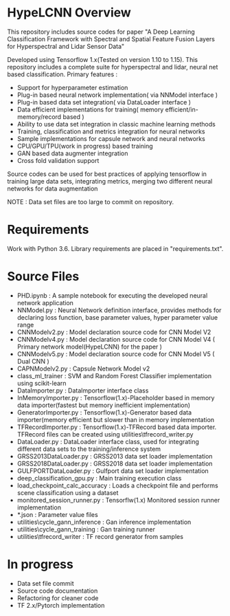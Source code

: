 # HypeLCNN Overview
This repository includes source codes for paper "A Deep Learning Classification Framework with Spectral and Spatial Feature Fusion Layers for Hyperspectral and Lidar Sensor Data"

Developed using Tensorflow 1.x(Tested on version 1.10 to 1.15). This repository includes a complete suite for hyperspectral and lidar, neural net based classification. Primary features :
- Support for hyperparameter estimation
- Plug-in based neural network implementation( via NNModel interface )
- Plug-in based data set integration( via DataLoader interface )
- Data efficient implementations for training( memory efficient/in-memory/record based )
- Ability to use data set integration in classic machine learning methods
- Training, classification and metrics integration for neural networks
- Sample implementations for capsule network and neural networks
- CPU/GPU/TPU(work in progress) based training
- GAN based data augmenter integration
- Cross fold validation support

Source codes can be used for best practices of applying tensorflow in training large data sets, integrating metrics, merging two different neural networks for data augmentation

NOTE : Data set files are too large to commit on repository.

# Requirements
Work with Python 3.6. Library requirements are placed in "requirements.txt".

# Source Files
- PHD.ipynb : A sample notebook for executing the developed neural network application
- NNModel.py : Neural Network definition interface, provides methods for declaring loss function, base parameter values, hyper parameter value range
- CNNModelv2.py : Model declaration source code for CNN Model V2
- CNNModelv4.py : Model declaration source code for CNN Model V4 ( Primary network model(HypeLCNN) for the paper )
- CNNModelv5.py : Model declaration source code for CNN Model V5 ( Dual CNN )
- CAPNModelv2.py : Capsule Network Model v2
- class_ml_trainer : SVM and Random Forest Classifier implementation using scikit-learn
- DataImporter.py : DataImporter interface class
- InMemoryImporter.py : Tensorflow(1.x)-Placeholder based in memory data importer(fastest but memory inefficient implementation) 
- GeneratorImporter.py : Tensorflow(1.x)-Generator based data importer(memory efficient but slower than in memory implementation
- TFRecordImporter.py : Tensorflow(1.x)-TFRecord based data importer. TFRecord files can be created using utilities\tfrecord_writer.py
- DataLoader.py : DataLoader interface class, used for integrating different data sets to the training/inference system
- GRSS2013DataLoader.py : GRSS2013 data set loader implementation
- GRSS2018DataLoader.py : GRSS2018 data set loader implementation
- GULFPORTDataLoader.py : Gulfport data set loader implementation
- deep_classification_gpu.py : Main training execution class
- load_checkpoint_calc_accuracy : Loads a checkpoint file and performs scene classification using a dataset
- monitored_session_runner.py : Tensorflw(1.x) Monitored session runner implementation
- *.json : Parameter value files
- utilities\cycle_gann_inference : Gan inference implementation
- utilities\cycle_gann_training : Gan training runner
- utilities\tfrecord_writer : TF record generator from samples

# In progress
- Data set file commit
- Source code documentation
- Refactoring for cleaner code
- TF 2.x/Pytorch implementation